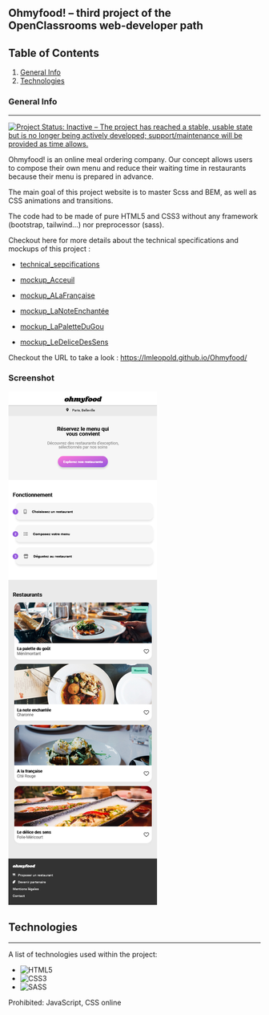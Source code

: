 ## Ohmyfood! – third project of the OpenClassrooms web-developer path

## Table of Contents
1. [General Info](#general-info)
2. [Technologies](#technologies)

### General Info
***
[![Project Status: Inactive – The project has reached a stable, usable state but is no longer being actively developed; support/maintenance will be provided as time allows.](https://www.repostatus.org/badges/latest/inactive.svg)](https://www.repostatus.org/#inactive)

Ohmyfood! is an online meal ordering company. Our concept allows users to compose their own menu and reduce their waiting time in restaurants because their menu is prepared in advance.

The main goal of this project website is to master Scss and BEM, as well as CSS animations and transitions.

The code had to be made of pure HTML5 and CSS3 without any framework (bootstrap, tailwind…) nor preprocessor (sass).

Checkout here for more details about the technical specifications and mockups of this project : 
* [technical_sepcifications]( /specificationsTechniques_maquettes/DW-P3-Brief-creatif-Ohmyfood!.pdf)

* [mockup_Acceuil]( specificationsTechniques_maquettes/Accueil.png)
* [mockup_ALaFrançaise]( specificationsTechniques_maquettes/Menu-Alafrancaise.png)
* [mockup_LaNoteEnchantée]( specificationsTechniques_maquettes/Menu-lanoteenchantee.png)
* [mockup_LaPaletteDuGou]( specificationsTechniques_maquettes/Menu-Lapalettedugou.png)
* [mockup_LeDeliceDesSens]( specificationsTechniques_maquettes\Menu-Ledelicedessens.png)

Checkout the URL to take a look : https://lmleopold.github.io/Ohmyfood/
### Screenshot
![Sreenshot of the Home Page]( ./public/img/Screenshot_acceuil.png)
## Technologies
***
A list of technologies used within the project:
* ![HTML5]( https://developer.mozilla.org/fr/docs/Glossary/HTML5) 
* ![CSS3]( https://developer.mozilla.org/fr/docs/Web/CSS)
* ![SASS]( https://sass-lang.com/guide)

Prohibited: JavaScript, CSS online
